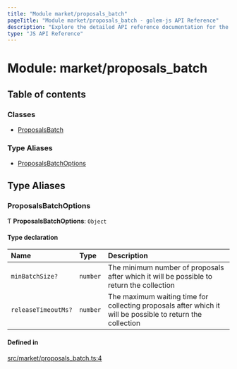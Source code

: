 ```yaml
---
title: "Module market/proposals_batch"
pageTitle: "Module market/proposals_batch - golem-js API Reference"
description: "Explore the detailed API reference documentation for the Module market/proposals_batch within the golem-js SDK for the Golem Network."
type: "JS API Reference"
---
```

# Module: market/proposals\_batch

## Table of contents

### Classes

- [ProposalsBatch](../classes/market_proposals_batch.ProposalsBatch)

### Type Aliases

- [ProposalsBatchOptions](market_proposals_batch#proposalsbatchoptions)

## Type Aliases

### ProposalsBatchOptions

Ƭ **ProposalsBatchOptions**: `Object`

#### Type declaration

| Name | Type | Description |
| :------ | :------ | :------ |
| `minBatchSize?` | `number` | The minimum number of proposals after which it will be possible to return the collection |
| `releaseTimeoutMs?` | `number` | The maximum waiting time for collecting proposals after which it will be possible to return the collection |

#### Defined in

[src/market/proposals_batch.ts:4](https://github.com/golemfactory/golem-js/blob/e7b6d14/src/market/proposals_batch.ts#L4)
